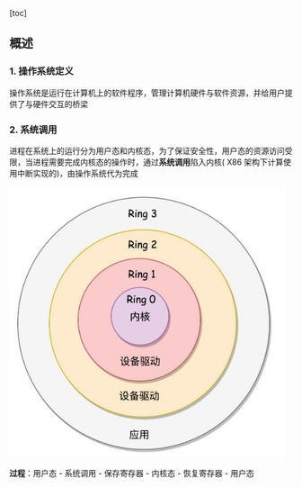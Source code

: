 [toc]



## 概述

### 1. 操作系统定义

操作系统是运行在计算机上的软件程序，管理计算机硬件与软件资源，并给用户提供了与硬件交互的桥梁



### 2. 系统调用

进程在系统上的运行分为用户态和内核态，为了保证安全性，用户态的资源访问受限，当进程需要完成内核态的操作时，通过**系统调用**陷入内核( X86 架构下计算使用中断实现的)，由操作系统代为完成

![avatar](img/x86分层.jpg)

**过程**：用户态 - 系统调用 - 保存寄存器 - 内核态 - 恢复寄存器 - 用户态